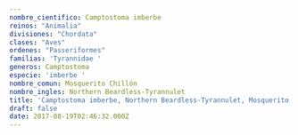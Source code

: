 ```yaml
---
nombre_cientifico: Camptostoma imberbe
reinos: "Animalia"
divisiones: "Chordata"
clases: "Aves"
ordenes: "Passeriformes"
familias: 'Tyrannidae '
generos: Camptostoma
especie: 'imberbe '
nombre_comun: Mosquerito Chillón
nombre_ingles: Northern Beardless-Tyrannulet
title: 'Camptostoma imberbe, Northern Beardless-Tyrannulet, Mosquerito Chillón'
draft: false
date: 2017-08-19T02:46:32.000Z
---
```


